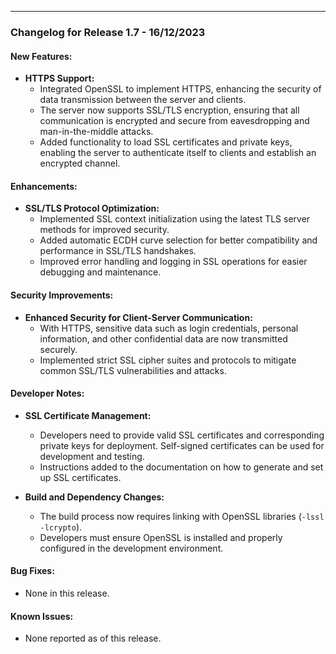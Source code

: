 
---

### Changelog for Release 1.7 - 16/12/2023

#### New Features:
- **HTTPS Support:**
  - Integrated OpenSSL to implement HTTPS, enhancing the security of data transmission between the server and clients.
  - The server now supports SSL/TLS encryption, ensuring that all communication is encrypted and secure from eavesdropping and man-in-the-middle attacks.
  - Added functionality to load SSL certificates and private keys, enabling the server to authenticate itself to clients and establish an encrypted channel.

#### Enhancements:
- **SSL/TLS Protocol Optimization:**
  - Implemented SSL context initialization using the latest TLS server methods for improved security.
  - Added automatic ECDH curve selection for better compatibility and performance in SSL/TLS handshakes.
  - Improved error handling and logging in SSL operations for easier debugging and maintenance.

#### Security Improvements:
- **Enhanced Security for Client-Server Communication:**
  - With HTTPS, sensitive data such as login credentials, personal information, and other confidential data are now transmitted securely.
  - Implemented strict SSL cipher suites and protocols to mitigate common SSL/TLS vulnerabilities and attacks.
  
#### Developer Notes:
- **SSL Certificate Management:**
  - Developers need to provide valid SSL certificates and corresponding private keys for deployment. Self-signed certificates can be used for development and testing.
  - Instructions added to the documentation on how to generate and set up SSL certificates.

- **Build and Dependency Changes:**
  - The build process now requires linking with OpenSSL libraries (`-lssl -lcrypto`).
  - Developers must ensure OpenSSL is installed and properly configured in the development environment.

#### Bug Fixes:
- None in this release.

#### Known Issues:
- None reported as of this release.


